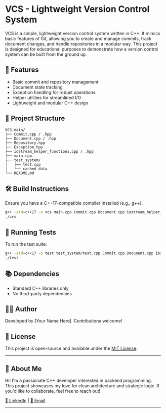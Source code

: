 # VCS - Lightweight Version Control System

VCS is a simple, lightweight version control system written in C++. It mimics basic features of Git, allowing you to create and manage commits, track document changes, and handle repositories in a modular way. This project is designed for educational purposes to demonstrate how a version control system can be built from the ground up.

## 🚀 Features

- Basic commit and repository management
- Document state tracking
- Exception handling for robust operations
- Helper utilities for streamlined I/O
- Lightweight and modular C++ design

## 📁 Project Structure

```
VCS-main/
├── Commit.cpp / .hpp
├── Document.cpp / .hpp
├── Repository.hpp
├── Exception.hpp
├── iostream_helper_functions.cpp / .hpp
├── main.cpp
├── test_system/
│   ├── test.cpp
│   └── cached_data
└── README.md
```

## 🛠️ Build Instructions

Ensure you have a C++17-compatible compiler installed (e.g., g++).

```bash
g++ -std=c++17 -o vcs main.cpp Commit.cpp Document.cpp iostream_helper_functions.cpp
./vcs
```

## 🧪 Running Tests

To run the test suite:

```bash
g++ -std=c++17 -o test test_system/test.cpp Commit.cpp Document.cpp iostream_helper_functions.cpp
./test
```

## 📚 Dependencies

- Standard C++ libraries only
- No third-party dependencies

## 👨‍💻 Author

Developed by [Your Name Here]. Contributions welcome!

## 📜 License

This project is open-source and available under the [MIT License](LICENSE).

---

## 🙋 About Me

Hi! I'm a passionate C++ developer interested in backend programming. This project showcases my love for clean architecture and strategic logic. If you'd like to collaborate, feel free to reach out!

[🔗 LinkedIn](https://www.linkedin.com/in/anton-burtasenkov-1a44492b1/) | [📧 Email](mailto:aburtasenkov@gmail.com)

---
